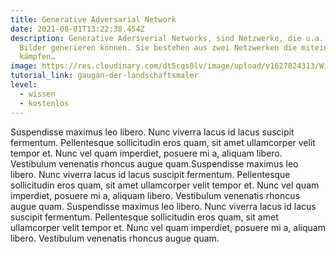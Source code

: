 ```yaml
---
title: Generative Adversarial Network
date: 2021-08-01T13:22:38.454Z
description: Generative Adersverial Networks, sind Netzwerke, die u.a. »neue«
  Bilder generieren können. Sie bestehen aus zwei Netzwerken die miteinander
  kämpfen…
image: https://res.cloudinary.com/dt5cqs0lv/image/upload/v1627824313/Wissen/GAN.png
tutorial_link: gaugan-der-landschaftsmaler
level:
  - wissen
  - kostenlos
---
```


Suspendisse maximus leo libero. Nunc viverra lacus id lacus suscipit fermentum. Pellentesque sollicitudin eros quam, sit amet ullamcorper velit tempor et. Nunc vel quam imperdiet, posuere mi a, aliquam libero. Vestibulum venenatis rhoncus augue quam.Suspendisse maximus leo libero. Nunc viverra lacus id lacus suscipit fermentum. Pellentesque sollicitudin eros quam, sit amet ullamcorper velit tempor et. Nunc vel quam imperdiet, posuere mi a, aliquam libero. Vestibulum venenatis rhoncus augue quam. Suspendisse maximus leo libero. Nunc viverra lacus id lacus suscipit fermentum. Pellentesque sollicitudin eros quam, sit amet ullamcorper velit tempor et. Nunc vel quam imperdiet, posuere mi a, aliquam libero. Vestibulum venenatis rhoncus augue quam.
